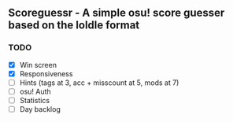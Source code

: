 ## Scoreguessr - A simple osu! score guesser based on the loldle format

### TODO

- [x] Win screen
- [x] Responsiveness
- [ ] Hints (tags at 3, acc + misscount at 5, mods at 7)
- [ ] osu! Auth
- [ ] Statistics
- [ ] Day backlog
